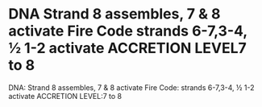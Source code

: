 # DNA Strand 8 assembles, 7 & 8 activate Fire Code strands 6-7,3-4, ½ 1-2 activate ACCRETION LEVEL7 to 8

DNA: Strand 8 assembles, 7 & 8 activate Fire Code: strands 6-7,3-4, ½ 1-2 activate ACCRETION LEVEL:7 to 8